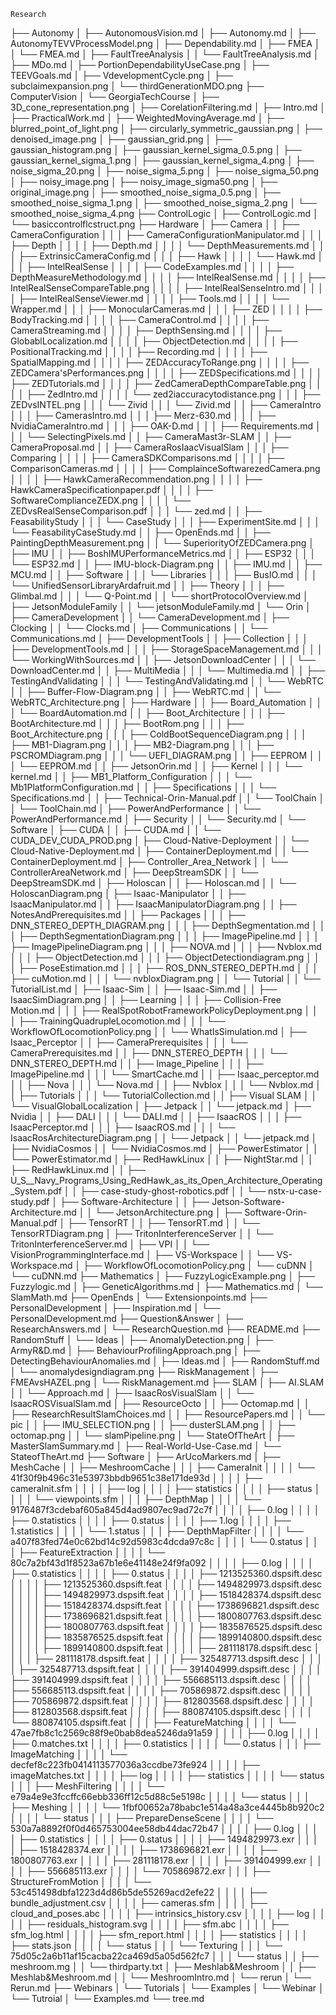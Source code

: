     Research
├── Autonomy
│   ├── AutonomousVision.md
│   ├── Autonomy.md
│   ├── AutonomyTEVVProcessModel.png
│   ├── Dependability.md
│   ├── FMEA
│   │   └── FMEA.md
│   ├── FaultTreeAnalysis
│   │   └── FaultTreeAnalysis.md
│   ├── MDo.md
│   ├── PortionDependabilityUseCase.png
│   ├── TEEVGoals.md
│   ├── VdevelopmentCycle.png
│   ├── subclaimexpansion.png
│   └── thirdGenerationMDO.png
├── ComputerVision
│   └── GeorgiaTechCourse
│       ├── 3D_cone_representation.png
│       ├── CorelationFiltering.md
│       ├── Intro.md
│       ├── PracticalWork.md
│       ├── WeightedMovingAverage.md
│       ├── blurred_point_of_light.png
│       ├── circularly_symmetric_gaussian.png
│       ├── denoised_image.png
│       ├── gaussian_grid.png
│       ├── gaussian_histogram.png
│       ├── gaussian_kernel_sigma_0.5.png
│       ├── gaussian_kernel_sigma_1.png
│       ├── gaussian_kernel_sigma_4.png
│       ├── noise_sigma_20.png
│       ├── noise_sigma_5.png
│       ├── noise_sigma_50.png
│       ├── noisy_image.png
│       ├── noisy_image_sigma50.png
│       ├── original_image.png
│       ├── smoothed_noise_sigma_0.5.png
│       ├── smoothed_noise_sigma_1.png
│       ├── smoothed_noise_sigma_2.png
│       └── smoothed_noise_sigma_4.png
├── ControlLogic
│   ├── ControlLogic.md
│   └── basiccontrolflcstruct.png
├── Hardware
│   ├── Camera
│   │   ├── CameraConfiguration
│   │   │   ├── CameraConfigurationManipulator.md
│   │   │   ├── Depth
│   │   │   │   ├── Depth.md
│   │   │   │   └── DepthMeasurements.md
│   │   │   ├── ExtrinsicCameraConfig.md
│   │   │   ├── Hawk
│   │   │   │   └── Hawk.md
│   │   │   ├── IntelRealSense
│   │   │   │   ├── CodeExamples.md
│   │   │   │   ├── DepthMeasureMethodology.md
│   │   │   │   ├── IntelRealSense.md
│   │   │   │   ├── IntelRealSenseCompareTable.png
│   │   │   │   ├── IntelRealSenseIntro.md
│   │   │   │   ├── IntelRealSenseViewer.md
│   │   │   │   ├── Tools.md
│   │   │   │   └── Wrapper.md
│   │   │   ├── MonocularCameras.md
│   │   │   ├── ZED
│   │   │   │   ├── BodyTracking.md
│   │   │   │   ├── CameraControl.md
│   │   │   │   ├── CameraStreaming.md
│   │   │   │   ├── DepthSensing.md
│   │   │   │   ├── GlobablLocalization.md
│   │   │   │   ├── ObjectDetection.md
│   │   │   │   ├── PositionalTracking.md
│   │   │   │   ├── Recording.md
│   │   │   │   ├── SpatialMapping.md
│   │   │   │   ├── ZEDAccuracyToRange.png
│   │   │   │   ├── ZEDCamera'sPerformances.png
│   │   │   │   ├── ZEDSpecifications.md
│   │   │   │   ├── ZEDTutorials.md
│   │   │   │   ├── ZedCameraDepthCompareTable.png
│   │   │   │   ├── ZedIntro.md
│   │   │   │   └── zed2iaccuracytodistance.png
│   │   │   ├── ZEDvsINTEL.png
│   │   │   └── Zivid
│   │   │       └── Zivid.md
│   │   ├── CameraIntro
│   │   │   ├── CamerasIntro.md
│   │   │   ├── Merz-630.md
│   │   │   ├── NvidiaCameraIntro.md
│   │   │   ├── OAK-D.md
│   │   │   ├── Requirements.md
│   │   │   └── SelectingPixels.md
│   │   ├── CameraMast3r-SLAM
│   │   ├── CameraProposal.md
│   │   ├── CameraRosIaacVisualSlam
│   │   │   ├── Comparing
│   │   │   │   ├── CameraSDKComparisons.md
│   │   │   │   ├── ComparisonCameras.md
│   │   │   │   ├── ComplainceSoftwarezedCamera.png
│   │   │   │   ├── HawkCameraRecommendation.png
│   │   │   │   ├── HawkCameraSpecificationpaper.pdf
│   │   │   │   ├── SoftwareComplianceZEDX.png
│   │   │   │   └── ZEDvsRealSenseComparison.pdf
│   │   │   └── zed.md
│   │   ├── FeasabilityStudy
│   │   │   └── CaseStudy
│   │   │       ├── ExperimentSite.md
│   │   │       └── FeasabilityCaseStudy.md
│   │   ├── OpenEnds.md
│   │   ├── PaintingDepthMeasurement.png
│   │   └── SuperiorityOfZEDCamera.png
│   ├── IMU
│   │   ├── BoshIMUPerformanceMetrics.md
│   │   ├── ESP32
│   │   │   └── ESP32.md
│   │   ├── IMU-block-Diagram.png
│   │   ├── IMU.md
│   │   ├── MCU.md
│   │   ├── Software
│   │   │   └── Libraries
│   │   │       ├── BusIO.md
│   │   │       └── UnifiedSensorLibraryArdafruit.md
│   │   ├── Theory
│   │   │   ├── Glimbal.md
│   │   │   └── Q-Point.md
│   │   └── shortProtocolOverview.md
│   ├── JetsonModuleFamily
│   │   └── jetsonModuleFamily.md
│   └── Orin
│       ├── CameraDevelopment
│       │   └── CameraDevelopment.md
│       ├── Clocking
│       │   └── Clocks.md
│       ├── Communications
│       │   └── Communications.md
│       ├── DevelopmentTools
│       │   ├── Collection
│       │   │   ├── DevelopmentTools.md
│       │   │   ├── StorageSpaceManagement.md
│       │   │   └── WorkingWithSources.md
│       │   ├── JetsonDownloadCenter
│       │   │   └── DownloadCenter.md
│       │   ├── MultiMedia
│       │   │   └── Multimedia.md
│       │   ├── TestingAndValidating
│       │   │   └── TestingAndValidating.md
│       │   └── WebRTC
│       │       ├── Buffer-Flow-Diagram.png
│       │       ├── WebRTC.md
│       │       └── WebRTC_Architecture.png
│       ├── Hardware
│       │   ├── Board_Automation
│       │   │   └── BoardAutomation.md
│       │   ├── Boot_Architecture
│       │   │   ├── BootArchitecture.md
│       │   │   ├── BootRom.png
│       │   │   ├── Boot_Architecture.png
│       │   │   ├── ColdBootSequenceDiagram.png
│       │   │   ├── MB1-Diagram.png
│       │   │   ├── MB2-Diagram.png
│       │   │   ├── PSCROMDiagram.png
│       │   │   └── UEFI_DIAGRAM.png
│       │   ├── EEPROM
│       │   │   └── EEPROM.md
│       │   ├── JetsonOrin.md
│       │   ├── Kernel
│       │   │   └── kernel.md
│       │   ├── MB1_Platform_Configuration
│       │   │   └── Mb1PlatformConfiguration.md
│       │   ├── Specifications
│       │   │   └── Specifications.md
│       │   ├── Technical-Orin-Manual.pdf
│       │   └── ToolChain
│       │       └── ToolChain.md
│       ├── PowerAndPerformance
│       │   └── PowerAndPerformance.md
│       ├── Security
│       │   └── Security.md
│       └── Software
│           ├── CUDA
│           │   ├── CUDA.md
│           │   └── CUDA_DEV_CUDA_PROD.png
│           ├── Cloud-Native-Deployment
│           │   └── Cloud-Native-Deployment.md
│           ├── ContainerDeployment.md
│           │   └── ContainerDeployment.md
│           ├── Controller_Area_Network
│           │   └── ControllerAreaNetwork.md
│           ├── DeepStreamSDK
│           │   └── DeepStreamSDK.md
│           ├── Holoscan
│           │   ├── Holoscan.md
│           │   └── HoloscanDiagram.png
│           ├── Isaac-Manipulator
│           │   ├── IsaacManipulator.md
│           │   ├── IsaacManipulatorDiagram.png
│           │   ├── NotesAndPrerequisites.md
│           │   ├── Packages
│           │   │   ├── DNN_STEREO_DEPTH_DIAGRAM.png
│           │   │   ├── DepthSegmentation.md
│           │   │   ├── DepthSegmentationDiagram.png
│           │   │   ├── ImagePipeline.md
│           │   │   ├── ImagePipelineDiagram.png
│           │   │   ├── NOVA.md
│           │   │   ├── Nvblox.md
│           │   │   ├── ObjectDetection.md
│           │   │   ├── ObjectDetectiondiagram.png
│           │   │   ├── PoseEstimation.md
│           │   │   ├── ROS_DNN_STEREO_DEPTH.md
│           │   │   ├── cuMotion.md
│           │   │   └── nvbloxDiagram.png
│           │   └── Tutorial
│           │       └── TutorialList.md
│           ├── Isaac-Sim
│           │   ├── Isaac-Sim.md
│           │   ├── IsaacSimDiagram.png
│           │   ├── Learning
│           │   │   ├── Collision-Free Motion.md
│           │   │   ├── RealSpotRobotFrameworkPolicyDeployment.png
│           │   │   ├── TrainingQuadrupleLocomotion.md
│           │   │   └── WorkflowOfLocomotionPolicy.png
│           │   └── WhatIsSimulation.md
│           ├── Isaac_Perceptor
│           │   ├── CameraPrerequisites
│           │   │   └── CameraPrerequisites.md
│           │   ├── DNN_STEREO_DEPTH
│           │   │   └── DNN_STEREO_DEPTH.md
│           │   ├── Image_Pipeline
│           │   │   ├── ImagePipeline.md
│           │   │   └── SmartCache.md
│           │   ├── Isaac_perceptor.md
│           │   ├── Nova
│           │   │   └── Nova.md
│           │   ├── Nvblox
│           │   │   └── Nvblox.md
│           │   ├── Tutorials
│           │   │   └── TutorialCollection.md
│           │   ├── Visual SLAM
│           │   └── VisualGlobalLocalization
│           ├── Jetpack
│           │   └── jetpack.md
│           ├── Nvidia
│           │   ├── DALI
│           │   │   └── DALI.md
│           │   ├── IsaacROS
│           │   │   ├── IsaacPerceptor.md
│           │   │   ├── IsaacROS.md
│           │   │   └── IsaacRosArchitectureDiagram.png
│           │   └── Jetpack
│           │       └── jetpack.md
│           ├── NvidiaCosmos
│           │   └── NvidiaCosmos.md
│           ├── PowerEstimator
│           │   └── PowerEstimator.md
│           ├── RedHawkLinux
│           │   ├── NightStar.md
│           │   ├── RedHawkLinux.md
│           │   ├── U_S__Navy_Programs_Using_RedHawk_as_its_Open_Architecture_Operating_System.pdf
│           │   ├── case-study-ghost-robotics.pdf
│           │   └── nstx-u-case-study.pdf
│           ├── Software-Architecture
│           │   ├── Jetson-Software-Architecture.md
│           │   └── JetsonArchitecture.png
│           ├── Software-Orin-Manual.pdf
│           ├── TensorRT
│           │   ├── TensorRT.md
│           │   └── TensorRTDiagram.png
│           ├── TritonInterferenceServer
│           │   └── TritonInterferenceServer.md
│           ├── VPI
│           │   └── VisionProgrammingInterface.md
│           ├── VS-Workspace
│           │   └── VS-Workspace.md
│           ├── WorkflowOfLocomotionPolicy.png
│           └── cuDNN
│               └── cuDNN.md
├── Mathematics
│   ├── FuzzyLogicExample.png
│   ├── Fuzzylogic.md
│   ├── GeneticAlgorithms.md
│   ├── Mathematics.md
│   └── SlamMath.md
├── OpenEnds
│   └── Extensionpoints.md
├── PersonalDevelopment
│   ├── Inspiration.md
│   └── PersonalDevelopment.md
├── Question&Answer
│   ├── ResearchAnswers.md
│   └── ResearchQuestion.md
├── README.md
├── RandomStuff
│   └── Ideas
│       ├── AnomalyDetection.png
│       ├── ArmyR&D.md
│       ├── BehaviourProfilingApproach.png
│       ├── DetectingBehaviourAnomalies.md
│       ├── Ideas.md
│       ├── RandomStuff.md
│       └── anomalydesigndiagram.png
├── RiskManagement
│   ├── FMEAvsHAZEL.png
│   └── RiskManagement.md
├── SLAM
│   ├── AI.SLAM
│   │   └── Approach.md
│   ├── IsaacRosVisualSlam
│   │   └── IsaacROSVisualSlam.md
│   ├── ResourceOcto
│   │   ├── Octomap.md
│   │   ├── ResearchResultSlamChoices.md
│   │   ├── ResourcePapers.md
│   │   └── pic
│   │       ├── IMU_SELECTION.png
│   │       ├── dusterSLAM.png
│   │       ├── octomap.png
│   │       └── slamPipeline.png
│   └── StateOfTheArt
│       ├── MasterSlamSummary.md
│       ├── Real-World-Use-Case.md
│       └── StateofTheArt.md
├── Software
│   ├── ArUcoMarkers.md
│   ├── MeshCache
│   │   ├── MeshroomCache
│   │   │   ├── CameraInit
│   │   │   │   └── 41f30f9b496c31e53973bbdb9651c38e171de93d
│   │   │   │       ├── cameraInit.sfm
│   │   │   │       ├── log
│   │   │   │       ├── statistics
│   │   │   │       ├── status
│   │   │   │       └── viewpoints.sfm
│   │   │   ├── DepthMap
│   │   │   │   └── 9176487f3cdebaf605a845d4ad9807ec9ad72c7f
│   │   │   │       ├── 0.log
│   │   │   │       ├── 0.statistics
│   │   │   │       ├── 0.status
│   │   │   │       ├── 1.log
│   │   │   │       ├── 1.statistics
│   │   │   │       └── 1.status
│   │   │   ├── DepthMapFilter
│   │   │   │   └── a407f83fed74e0c62bd14c92d5983c4dcda97c8c
│   │   │   │       └── 0.status
│   │   │   ├── FeatureExtraction
│   │   │   │   └── 80c7a2bf43d1f8523a67b1e6e41148e24f9fa092
│   │   │   │       ├── 0.log
│   │   │   │       ├── 0.statistics
│   │   │   │       ├── 0.status
│   │   │   │       ├── 1213525360.dspsift.desc
│   │   │   │       ├── 1213525360.dspsift.feat
│   │   │   │       ├── 1494829973.dspsift.desc
│   │   │   │       ├── 1494829973.dspsift.feat
│   │   │   │       ├── 1518428374.dspsift.desc
│   │   │   │       ├── 1518428374.dspsift.feat
│   │   │   │       ├── 1738696821.dspsift.desc
│   │   │   │       ├── 1738696821.dspsift.feat
│   │   │   │       ├── 1800807763.dspsift.desc
│   │   │   │       ├── 1800807763.dspsift.feat
│   │   │   │       ├── 1835876525.dspsift.desc
│   │   │   │       ├── 1835876525.dspsift.feat
│   │   │   │       ├── 1899140800.dspsift.desc
│   │   │   │       ├── 1899140800.dspsift.feat
│   │   │   │       ├── 281118178.dspsift.desc
│   │   │   │       ├── 281118178.dspsift.feat
│   │   │   │       ├── 325487713.dspsift.desc
│   │   │   │       ├── 325487713.dspsift.feat
│   │   │   │       ├── 391404999.dspsift.desc
│   │   │   │       ├── 391404999.dspsift.feat
│   │   │   │       ├── 556685113.dspsift.desc
│   │   │   │       ├── 556685113.dspsift.feat
│   │   │   │       ├── 705869872.dspsift.desc
│   │   │   │       ├── 705869872.dspsift.feat
│   │   │   │       ├── 812803568.dspsift.desc
│   │   │   │       ├── 812803568.dspsift.feat
│   │   │   │       ├── 880874105.dspsift.desc
│   │   │   │       └── 880874105.dspsift.feat
│   │   │   ├── FeatureMatching
│   │   │   │   └── 47ae7fb8c1c2569c88f9e0bab8dea5246da91a59
│   │   │   │       ├── 0.log
│   │   │   │       ├── 0.matches.txt
│   │   │   │       ├── 0.statistics
│   │   │   │       └── 0.status
│   │   │   ├── ImageMatching
│   │   │   │   └── decfef8c223fb0414113577036a3ccdbe73fe924
│   │   │   │       ├── imageMatches.txt
│   │   │   │       ├── log
│   │   │   │       ├── statistics
│   │   │   │       └── status
│   │   │   ├── MeshFiltering
│   │   │   │   └── e79a4e9e3fccffc66ebb336ff12c5d88c5e5198c
│   │   │   │       └── status
│   │   │   ├── Meshing
│   │   │   │   └── 1fbf00652a78babc1e514a48a3ce4445b8b920c2
│   │   │   │       └── status
│   │   │   ├── PrepareDenseScene
│   │   │   │   └── 530a7a8892f0f0d465753004ee58db44dac72b47
│   │   │   │       ├── 0.log
│   │   │   │       ├── 0.statistics
│   │   │   │       ├── 0.status
│   │   │   │       ├── 1494829973.exr
│   │   │   │       ├── 1518428374.exr
│   │   │   │       ├── 1738696821.exr
│   │   │   │       ├── 1800807763.exr
│   │   │   │       ├── 281118178.exr
│   │   │   │       ├── 391404999.exr
│   │   │   │       ├── 556685113.exr
│   │   │   │       └── 705869872.exr
│   │   │   ├── StructureFromMotion
│   │   │   │   └── 53c451498dbfa1223d4d86b5de55269acd2efe22
│   │   │   │       ├── bundle_adjustment.csv
│   │   │   │       ├── cameras.sfm
│   │   │   │       ├── cloud_and_poses.abc
│   │   │   │       ├── intrinsics_history.csv
│   │   │   │       ├── log
│   │   │   │       ├── residuals_histogram.svg
│   │   │   │       ├── sfm.abc
│   │   │   │       ├── sfm_log.html
│   │   │   │       ├── sfm_report.html
│   │   │   │       ├── statistics
│   │   │   │       ├── stats.json
│   │   │   │       └── status
│   │   │   └── Texturing
│   │   │       └── 75d05c2a6b11af15cacba22ca469d5a05d562fc7
│   │   │           └── status
│   │   ├── meshroom.mg
│   │   └── thirdparty.txt
│   ├── Meshlab&Meshroom
│   │   ├── Meshlab&Meshroom.md
│   │   └── MeshroomIntro.md
│   └── rerun
│       └── Rerun.md
├── Webinars
│   └── Tutorials
│       └── Examples
│           └── Webinar
│               └── Tutroial
│                   └── Examples.md
└── tree.md